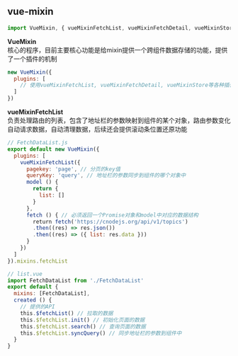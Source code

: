 ## vue-mixin
```javascript
import VueMixin, { vueMixinFetchList, vueMixinFetchDetail, vueMixinStore } from 'vue-mixin'
```
**VueMixin**  
核心的程序，目前主要核心功能是给mixin提供一个跨组件数据存储的功能，提供了一个插件的机制
```javascript
new VueMixin({
  plugins: [
    // 使用vueMixinFetchList, vueMixinFetchDetail, vueMixinStore等各种插件
  ]
})
```

**vueMixinFetchList**    
负责处理路由的列表，包含了地址栏的参数映射到组件的某个对象，路由参数变化自动请求数据，自动清理数据，后续还会提供滚动条位置还原功能
```javascript
// FetchDataList.js
export default new VueMixin({
  plugins: [
    vueMixinFetchList({
      pagekey: 'page', // 分页的key值
      queryKey: 'query', // 地址栏的参数同步到组件的哪个对象中
      model () {
        return {
          list: []
        }
      },
      fetch () { // 必须返回一个Promise对象和model中对应的数据结构
        return fetch('https://cnodejs.org/api/v1/topics')
        .then((res) => res.json())
        .then((res) => ({ list: res.data }))
      }
    })
  ]
}).mixins.fetchList

// list.vue
import FetchDataList from './FetchDataList'
export default {
  mixins: [FetchDataList],
  created () {
    // 提供的API
    this.$fetchList() // 拉取的数据
    this.$fetchList.init() // 初始化页面的数据
    this.$fetchList.search() // 查询页面的数据
    this.$fetchList.syncQuery() // 同步地址栏的参数到组件中
  }
}
```
